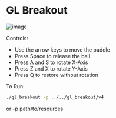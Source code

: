 # GL Breakout

![image](https://github.com/user-attachments/assets/da794e88-f8dc-4d50-9d3e-f1ad1ac24ce7)

Controls:

* Use the arrow keys to move the paddle
* Press Space to release the ball
* Press A and S to rotate X-Axis
* Press Z and X to rotate Y-Axis
* Press Q to restore without rotation

To Run:
```bash
./gl_breakout -p ../../gl_breakout/v4
```

or -p path/to/resources